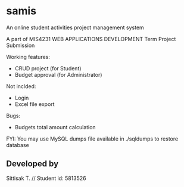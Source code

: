 # samis

An online student activities project management system

A part of MIS4231 WEB APPLICATIONS DEVELOPMENT Term Project Submission

Working features:
- CRUD project (for Student)
- Budget approval (for Administrator)

Not inclded:
- Login
- Excel file export

Bugs:
- Budgets total amount calculation

FYI: You may use MySQL dumps file available in ./sqldumps to restore database

## Developed by
Sittisak T. // Student id: 5813526
